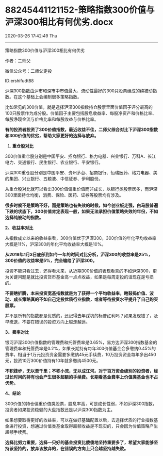 # 88245441121152-策略指数300价值与沪深300相比有何优劣.docx

2020-03-26 17:42:49 Thu

----

策略指数300价值与沪深300相比有何优劣

作者：二师父

微信公众号：二师父定投

ID:ershifudt88

沪深300指数由沪市和深市中市值最大、流动性最好的300只股票组成的纯被动指数。在这个基础上会编制很多策略指数。

比如常见的300价值，就是选择沪深300指数持仓股票里面价值因子评分最高的100只股票作为成分股。价值因子主要包括股息收益率、每股净资产和价格比率、每股净现金流与价格比率和每股收益与价格比率。

__有的投资者投资了300价值指数，最近收益不佳，二师父综合对比下沪深300指数和300价值的优劣，帮助大家更好的选择与放弃。__

1. __重仓股对比__

300价值重仓股分别是中国平安、招商银行、格力电器、兴业银行、万科A、长江电力、交通银行、民生银行、农业银行、平安银行。

沪深300重仓股分别是中国平安、贵州茅台、招商银行、恒瑞医药、格力电器、美的集团、兴业银行、五粮液、中信证券、伊利股份。

从重仓股对比就可以看出300价值偏重价值而非成长，以银行类股票居多，而沪深300里面持仓均衡，消费、保险、医药、证券等股票均有涉及。

__很多时候不是策略不好，而是策略也有失效的时候，如今创业板走强，白马股普遍下跌的状态下，300价值肯定表现一般，如果无法承担价值策略失效的年份，不如选择纯被动的指数。__

__2、收益率对比__

从指数成立以来的收益率看，300价值优于沪深300。300价值的年化平均收益率大概是11%，沪深300的年化平均收益率大概是10%。

__从2019年1月3日底部到如今一年的时间对比分析，沪深300的收益率是25%，300价值的收益率是5%，完全输给了沪深300。__

投资不能只看过去，还得看未来，从近期300价值的表现看真的不如沪深300，更为关键问题是就比投资货币基金高一点点收益，如果是每周定投的话现在是亏损的。

__不要瞎折腾，本来投资宽基指数就是为了获得一个平均收益率，瞎鼓捣价值、波动、成长策略真的不如自己定投优质行业指数，或者等待投资水平提升了自己购买股票。__

并不是所有的指数都是优质的，还记得去年踩坑的标普红利吗？如果发现错了，及早撤退，不要在错误的投资方向上越走越远。

__3、费率对比__

银河沪深300价值指数的管理费和托管费率是0\.65%，易方达沪深300指数基金的管理费率和托管费率是0\.2%，如果长期持有每年300价值基金会多缴纳0\.45%的费率，相当于1万元投资资金需要多缴纳45元手续费，10万投资资金每年多出450元，投资10万300价值持有10年就多缴纳4500元。

__不积跬步，无以至千里；不积小流，无以成江河。对于百万资金级别的投资者，经过长时间的持有也会产生很多超额的手续费。长期看基金费率上价值类基金也不占优势。__

__4、结论__

300价值的持仓偏重价值类股票，股息率高，可是成长性弱，不如沪深300指数，投资者如果投资稳健的大盘指数还是以沪深300指数为主。

如果想要取得更好的收益率，可以在做好基础配置以后，去选择优质的行业指数基金进行投资，想通过价值类基金取得超额收益是不现实的，只会因为价值策略产生超额手续费。

__选择比努力重要，选择一只好的基金投资比傻傻地坚持重要多了，希望大家能够坚持该坚持的，放弃该放弃的，在错误的方向上只会越坚持越失败。__

